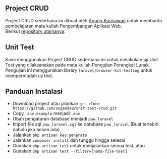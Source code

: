 ## Project CRUD

Project CRUD sederhana ini dibuat oleh [Agung Kurniawan](https://github.com/agung0987) untuk membantu pembelajaran mata kuliah Pengembangan Aplikasi Web.
\
Berikut [repository utamanya](https://github.com/agung0987/CRUD-LARAVEL).

## Unit Test

Kami menggunakan Project CRUD sederhana ini untuk melakukan uji Unit Test yang dilaksanakan pada mata kuliah Pengujian Perangkat Lunak.
\
Pengujian ini menggunakan library `laravel/browser-kit-testing` untuk mempermudah uji test.

## Panduan Instalasi
- Download project atau jalankan `git clone https://github.com/suganda8/unit-test-crud.git`
- Copy `.env.example` menjadi `.env`
- Ubah pengaturan database menjadi `paw_laravel`
- Import file sql `paw_laravel.sql` ke database `paw_laravel` (Buat terlebih dahulu jika belum ada)
- Jalankan `php artisan key:generate`
- Jalankan `composer install` dan tunggu hingga selesai
- Gunakan `php artisan test` untuk menjalankan semua test, atau
- Gunakan `php artisan test --filter=[nama-file-test]`